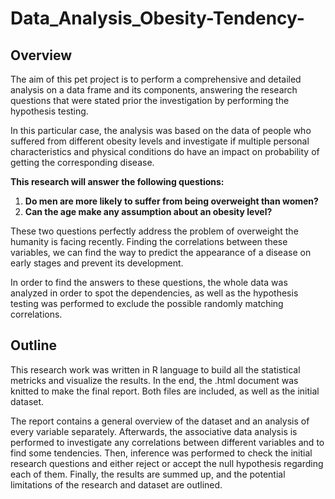 # Data_Analysis_Obesity-Tendency-
## Overview
The aim of this pet project is to perform a comprehensive and detailed analysis on a data frame and its components, answering the research questions that were stated prior the investigation by performing the hypothesis testing.

In this particular case, the analysis was based on the data of people who suffered from different obesity levels and investigate if multiple personal characteristics and physical conditions do have an impact on probability of getting the corresponding disease.

**This research will answer the following questions:**

1. **Do men are more likely to suffer from being overweight than women?**
2. **Can the age make any assumption about an obesity level?**

These two questions perfectly address the problem of overweight the humanity is facing recently. Finding the correlations between these variables, we can find the way to predict the appearance of a disease on early stages and prevent its development.

In order to find the answers to these questions, the whole data was analyzed in order to spot the dependencies, as well as the hypothesis testing was performed to exclude the possible randomly matching correlations.

## Outline
This research work was written in R language to build all the statistical metricks and visualize the results. In the end, the .html document was knitted to make the final report. Both files are included, as well as the initial dataset.

The report contains a general overview of the dataset and an analysis of every variable separately. Afterwards, the associative data analysis is performed to investigate any correlations between different variables and to find some tendencies. Then, inference was performed to check the initial research questions and either reject or accept the null hypothesis regarding each of them. Finally, the results are summed up, and the potential limitations of the research and dataset are outlined.
